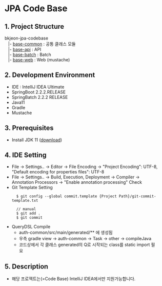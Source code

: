 JPA Code Base
=========

## 1. Project Structure
bkjeon-jpa-codebase <br>
&nbsp;&nbsp; |- [base-common](/base-common) : 공통 클래스 모듈 <br>
&nbsp;&nbsp; |- [base-api](/base-api) : API <br>
&nbsp;&nbsp; |- [base-batch](/base-batch) : Batch <br>
&nbsp;&nbsp; |- [base-web](/base-web) : Web (mustache) <br>

## 2. Development Environment 
* IDE : IntelliJ IDEA Ultimate
* SpringBoot 2.2.2.RELEASE
* SpringBatch 2.2.2 RELEASE
* Java11
* Gradle
* Mustache

## 3. Prerequisites
- Install JDK 11 ([download](https://www.oracle.com/java/technologies/java-archive-javase11-downloads.html))

## 4. IDE Setting
- File -> Settings.. -> Editor -> File Encoding -> "Project Encoding": UTF-8, "Default encoding for properties files": UTF-8
- File -> Settings.. -> Build, Execution, Deployment -> Compiler -> Annotation Processors -> "Enable annotation processing" Check
- Git Template Setting
  ```
    $ git config --global commit.template {Project Path}/git-commit-template.txt
    
    // manual
    $ git add .
    $ git commit
  ```
- QueryDSL Compile
  - auth-common/src/main/generated/** 에 생성됨
  - 우측 gradle view -> auth-common -> Task -> other -> compileJava
  - 코드상에서 각 클래스 generated의 Q로 시작되는 class를 static import 필요

## 5. Description
- 해당 프로젝트는(=Code Base) IntelliJ IDEA에서만 지원가능합니다.

